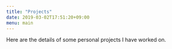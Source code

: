 ```yaml
---
title: "Projects"
date: 2019-03-02T17:51:20+09:00
menu: main
---
```


Here are the details of some personal projects I have worked on.
